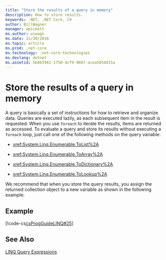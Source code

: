 ```yaml
---
title: "Store the results of a query in memory"
description: How to store results.
keywords: .NET, .NET Core, C#
author: BillWagner
manager: wpickett
ms.author: wiwagn
ms.date: 11/30/2016
ms.topic: article
ms.prod: .net-core
ms.technology: .net-core-technologies
ms.devlang: dotnet
ms.assetid: 5b863961-1750-4cf9-9607-acea5054d15a
---
```

# Store the results of a query in memory

A query is basically a set of instructions for how to retrieve and organize data. Queries are executed lazily, as each subsequent item in the result is requested. When you use `foreach` to iterate the results, items are returned as accessed. To evaluate a query and store its results without executing a `foreach` loop, just call one of the following methods on the query variable:  
  
-   <xref:System.Linq.Enumerable.ToList%2A>  
  
-   <xref:System.Linq.Enumerable.ToArray%2A>  
  
-   <xref:System.Linq.Enumerable.ToDictionary%2A>  
  
-   <xref:System.Linq.Enumerable.ToLookup%2A>  
  
 We recommend that when you store the query results, you assign the returned collection object to a new variable as shown in the following example:  
  
## Example  
 [!code-cs[csProgGuideLINQ#25](../../../samples/snippets/csharp/concepts/linq/how-to-store-the-results-of-a-query-in-memory_1.cs)]  
  

## See Also  
 [LINQ Query Expressions](index.md)
